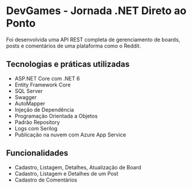 ﻿# DevGames - Jornada .NET Direto ao Ponto

Foi desenvolvida uma API REST completa de gerenciamento de boards, posts e comentários de uma plataforma como o Reddit.

## Tecnologias e práticas utilizadas
- ASP.NET Core com .NET 6
- Entity Framework Core
- SQL Server
- Swagger
- AutoMapper
- Injeção de Dependência
- Programação Orientada a Objetos
- Padrão Repository
- Logs com Serilog
- Publicação na nuvem com Azure App Service

## Funcionalidades
- Cadastro, Listagem, Detalhes, Atualização de Board
- Cadastro, Listagem e Detalhes de um Post
- Cadastro de Comentários